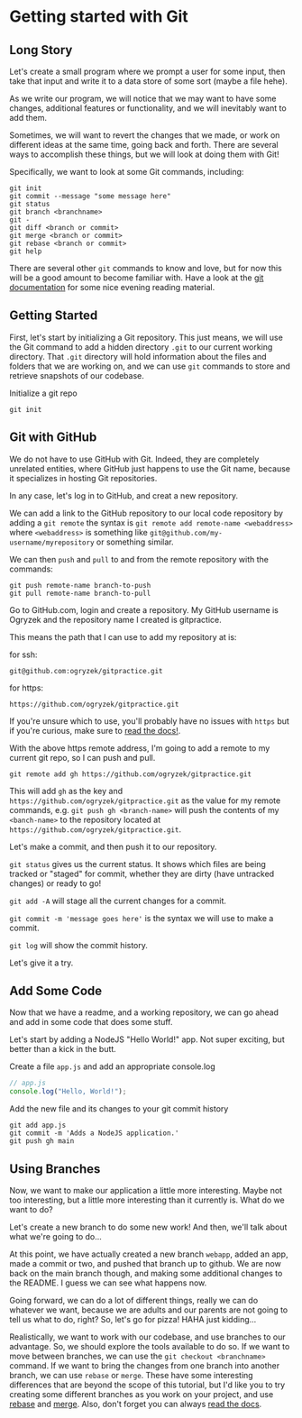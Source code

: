 # Getting started with Git  

## Long Story
  
Let's create a small program where we prompt a user for some input, then take that input and write it to a data store of some sort (maybe a file hehe).  
  
As we write our program, we will notice that we may want to have some changes, additional features or functionality, and we will inevitably want to add them.  
  
Sometimes, we will want to revert the changes that we made, or work on different ideas at the same time, going back and forth. There are several ways to accomplish these things, but we will look at doing them with Git!  
  
Specifically, we want to look at some Git commands, including:

```
git init
git commit --message "some message here"
git status
git branch <branchname>
git -
git diff <branch or commit>
git merge <branch or commit>
git rebase <branch or commit>
git help
```

There are several other `git` commands to know and love, but for now this will be a good amount to become familiar with. Have a look at the [git documentation](https://git-scm.com/docs/) for some nice evening reading material.  
  
## Getting Started  
  
First, let's start by initializing a Git repository. This just means, we will use the Git command to add a hidden directory `.git` to our current working directory. That `.git` directory will hold information about the files and folders that we are working on, and we can use `git` commands to store and retrieve snapshots of our codebase.  
  
Initialize a git repo
```
git init
```  

## Git with GitHub  
  
We do not have to use GitHub with Git. Indeed, they are completely unrelated entities, where GitHub just happens to use the Git name, because it specializes in hosting Git repositories.  
  
In any case, let's log in to GitHub, and creat a new repository.  
  
We can add a link to the GitHub repository to our local code repository by adding a `git remote` the syntax is `git remote add remote-name <webaddress>` where `<webaddress>` is something like `git@github.com/my-username/myrepository` or something similar.  
  
We can then `push` and `pull` to and from the remote repository with the commands:  
  
```
git push remote-name branch-to-push
git pull remote-name branch-to-pull
```

Go to GitHub.com, login and create a repository. My GitHub username is Ogryzek and the repository name I created is gitpractice.  
  
This means the path that I can use to add my repository at is:  
  
for ssh:
```
git@github.com:ogryzek/gitpractice.git
```
for https:
```
https://github.com/ogryzek/gitpractice.git
```

If you're unsure which to use, you'll probably have no issues with `https` but if you're curious, make sure to [read the docs!](https://docs.github.com/en/get-started/git-basics/about-remote-repositories).  
  
With the above https remote address, I'm going to add a remote to my current git repo, so I can push and pull.  
  
```
git remote add gh https://github.com/ogryzek/gitpractice.git
```

This will add `gh` as the key and `https://github.com/ogryzek/gitpractice.git` as the value for my remote commands, e.g. `git push gh <branch-name>` will push the contents of my `<banch-name>` to the repository located at `https://github.com/ogryzek/gitpractice.git`.  
  
Let's make a commit, and then push it to our repository.  
  
`git status` gives us the current status. It shows which files are being tracked or "staged" for commit, whether they are dirty (have untracked changes) or ready to go!  
  
`git add -A` will stage all the current changes for a commit.

`git commit -m 'message goes here'` is the syntax we will use to make a commit.  

`git log` will show the commit history.  

Let's give it a try.  
  
## Add Some Code  
  
Now that we have a readme, and a working repository, we can go ahead and add in some code that does some stuff.  
  
Let's start by adding a NodeJS "Hello World!" app. Not super exciting, but better than a kick in the butt.  
  
Create a file `app.js` and add an appropriate console.log  
  
```js
// app.js
console.log("Hello, World!");
```

Add the new file and its changes to your git commit history  
  
```
git add app.js
git commit -m 'Adds a NodeJS application.'
git push gh main
```

## Using Branches  
  
Now, we want to make our application a little more interesting. Maybe not too interesting, but a little more interesting than it currently is. What do we want to do?  
  
Let's create a new branch to do some new work! And then, we'll talk about what we're going to do...  
  
At this point, we have actually created a new branch `webapp`, added an app, made a commit or two, and pushed that branch up to github. We are now back on the main branch though, and making some additional changes to the README. I guess we can see what happens now.  
  
Going forward, we can do a lot of different things, really we can do whatever we want, because we are adults and our parents are not going to tell us what to do, right? So, let's go for pizza! HAHA just kidding...  
  
Realistically, we want to work with our codebase, and use branches to our advantage. So, we should explore the tools available to do so. If we want to move between branches, we can use the `git checkout <branchname>` command. If we want to bring the changes from one branch into another branch, we can use `rebase` or `merge`. These have some interesting differences that are beyond the scope of this tutorial, but I'd like you to try creating some different branches as you work on your project, and use [rebase](https://git-scm.com/docs/git-rebase) and [merge](https://git-scm.com/docs/git-merge). Also, don't forget you can always [read the docs](https://git-scm.com/doc).  
  
